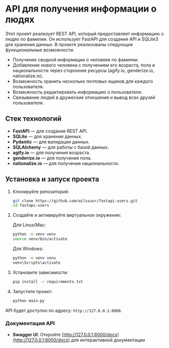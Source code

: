 # API для получения информации о людях

Этот проект реализует REST API, который предоставляет информацию о людях по фамилии. Он использует FastAPI для создания API и SQLite3 для хранения данных. В проекте реализованы следующие функциональные возможности:

- Получение сводной информации о человеке по фамилии.
- Добавление нового человека с получением его возраста, пола и национальности через сторонние ресурсы (agify.io, genderize.io, nationalize.io).
- Возможность хранить несколько почтовых ящиков для каждого пользователя.
- Возможность редактировать информацию о пользователе.
- Связывание людей в дружеские отношения и вывод всех друзей пользователя.

## Стек технологий

- **FastAPI** — для создания REST API.
- **SQLite** — для хранения данных.
- **Pydantic** — для валидации данных.
- **SQLAlchemy** — для работы с базой данных.
- **agify.io** — для получения возраста.
- **genderize.io** — для получения пола.
- **nationalize.io** — для получения национальности.

## Установка и запуск проекта

1. Клонируйте репозиторий:

    ```bash
    git clone https://github.com/wilssuur/fastapi-users.git
    cd fastapi-users
    ```

2. Создайте и активируйте виртуальное окружение:

    Для Linux/Mac:
    ```bash
    python -m venv venv
    source venv/bin/activate
    ```

    Для Windows:
    ```bash
    python -m venv venv
    venv\Scripts\activate
    ```

3. Установите зависимости:

    ```bash
    pip install -r requirements.txt
    ```

4. Запустите проект:

    ```bash
    python main.py
    ```

API будет доступно по адресу: `http://127.0.0.1:8000`.

### Документация API

- **Swagger UI**: Откройте [http://127.0.0.1:8000/docs](http://127.0.0.1:8000/docs) для интерактивной документации